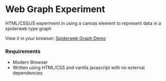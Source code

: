 # Web Graph Experiment
HTML/CSS/JS experiment in using a canvas element to represent data in a 
spiderweb type graph 
 
View it in your browser: [Spiderweb Graph Demo](https://runefire.com/poc/spiderweb_graph/)

### Requirements
- Modern Browser
- Written using HTML/CSS and vanilla javascript with no external dependencies